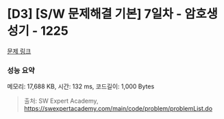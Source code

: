 # [D3] [S/W 문제해결 기본] 7일차 - 암호생성기 - 1225 

[문제 링크](https://swexpertacademy.com/main/code/problem/problemDetail.do?contestProbId=AV14uWl6AF0CFAYD) 

### 성능 요약

메모리: 17,688 KB, 시간: 132 ms, 코드길이: 1,000 Bytes



> 출처: SW Expert Academy, https://swexpertacademy.com/main/code/problem/problemList.do